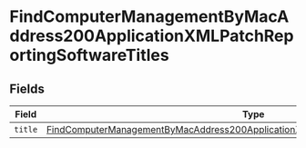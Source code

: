 # FindComputerManagementByMacAddress200ApplicationXMLPatchReportingSoftwareTitles


## Fields

| Field                                                                                                                                                                                                   | Type                                                                                                                                                                                                    | Required                                                                                                                                                                                                | Description                                                                                                                                                                                             |
| ------------------------------------------------------------------------------------------------------------------------------------------------------------------------------------------------------- | ------------------------------------------------------------------------------------------------------------------------------------------------------------------------------------------------------- | ------------------------------------------------------------------------------------------------------------------------------------------------------------------------------------------------------- | ------------------------------------------------------------------------------------------------------------------------------------------------------------------------------------------------------- |
| `title`                                                                                                                                                                                                 | [FindComputerManagementByMacAddress200ApplicationXMLPatchReportingSoftwareTitlesTitle](../../models/operations/findcomputermanagementbymacaddress200applicationxmlpatchreportingsoftwaretitlestitle.md) | :heavy_minus_sign:                                                                                                                                                                                      | N/A                                                                                                                                                                                                     |